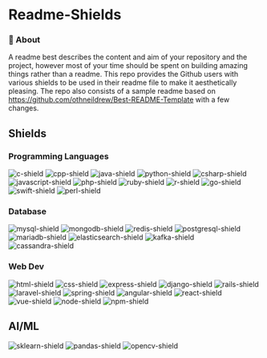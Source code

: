 # Readme-Shields

### 🧐 About

A readme best describes the content and aim of your repository and the project, however most of your time should be spent on building amazing things rather than a readme. This repo provides the Github users with various shields to be used in their readme file to make it aesthetically pleasing. The repo also consists of a sample readme based on https://github.com/othneildrew/Best-README-Template with a few changes.

## Shields

### Programming Languages

![c-shield]
![cpp-shield]
![java-shield]
![python-shield]
![csharp-shield]
![javascript-shield]
![php-shield]
![ruby-shield]
![r-shield]
![go-shield]
![swift-shield]
![perl-shield]

### Database
![mysql-shield] 
![mongodb-shield]
![redis-shield]
![postgresql-shield]
![mariadb-shield]
![elasticsearch-shield]
![kafka-shield]
![cassandra-shield]

### Web Dev
![html-shield]
![css-shield]
![express-shield]
![django-shield]
![rails-shield]
![laravel-shield]
![spring-shield]
![angular-shield]
![react-shield]
![vue-shield]
![node-shield]
![npm-shield]

## AI/ML
![sklearn-shield]
![pandas-shield]
![opencv-shield]


<!-- Links to Shields Here -->
[c-shield]: https://img.shields.io/badge/-C-3744A7?logo=c&logoColor=white&style=for-the-badge
[cpp-shield]: https://img.shields.io/badge/-C++-5B92C8?logo=c%2B%2B&logoColor=white&style=for-the-badge
[java-shield]: https://img.shields.io/badge/-Java-E06C00?logo=java&logoColor=white&style=for-the-badge
[python-shield]: https://img.shields.io/badge/-Python-3A74A5?logo=python&logoColor=white&style=for-the-badge
[csharp-shield]: https://img.shields.io/badge/-C%20%23-903BA7?logo=c%20sharp&logoColor=white&style=for-the-badge
[javascript-shield]: https://img.shields.io/badge/-Javascript-EDD718?logo=javascript&logoColor=black&style=for-the-badge
[php-shield]: https://img.shields.io/badge/-PHP-858EBB?logo=php&logoColor=black&style=for-the-badge
[mysql-shield]: https://img.shields.io/badge/-MYSQL-016086?logo=mysql&logoColor=white&style=for-the-badge
[ruby-shield]: https://img.shields.io/badge/-Ruby-E80E12?logo=Ruby&logoColor=white&style=for-the-badge
[r-shield]: https://img.shields.io/badge/-R-2062B0?logo=R&logoColor=white&style=for-the-badge
[go-shield]: https://img.shields.io/badge/-GO-00A7D0?logo=Go&logoColor=white&style=for-the-badge
[swift-shield]: https://img.shields.io/badge/-SWIFT-F64014?logo=swift&logoColor=white&style=for-the-badge
[perl-shield]: https://img.shields.io/badge/-Perl-374680?logo=perl&logoColor=white&style=for-the-badge
[mongodb-shield]: https://img.shields.io/badge/-MongoDB-129B4E?logo=mongodb&logoColor=white&style=for-the-badge
[redis-shield]: https://img.shields.io/badge/-Redis-DF6C64?logo=redis&logoColor=white&style=for-the-badge
[postgresql-shield]: https://img.shields.io/badge/-POSTGRESQL-325C8E?logo=postgreSQL&logoColor=white&style=for-the-badge
[mariadb-shield]: https://img.shields.io/badge/-MariaDB-BA7257?logo=mariaDB&logoColor=white&style=for-the-badge
[elasticsearch-shield]: https://img.shields.io/badge/-ElasticSearch-11B1AA?logo=elasticsearch&logoColor=white&style=for-the-badge
[kafka-shield]: https://img.shields.io/badge/-Kafka-000000?logo=kafkadb&logoColor=white&style=for-the-badge
[cassandra-shield]: https://img.shields.io/badge/-Cassandra-C9E4F2?logo=cassandra&logoColor=white&style=for-the-badge
[express-shield]: https://img.shields.io/badge/-Express-EBD81C?logo=express&logoColor=black&style=for-the-badge
[django-shield]: https://img.shields.io/badge/-Django-114A34?logo=django&logoColor=white&style=for-the-badge
[rails-shield]: https://img.shields.io/badge/-Rails-C60000?logo=ruby%20on%20rails&logoColor=white&style=for-the-badge
[laravel-shield]: https://img.shields.io/badge/-Laravel-E8392C?logo=laravel&logoColor=white&style=for-the-badge
[spring-shield]: https://img.shields.io/badge/-Spring-66B129?logo=spring&logoColor=white&style=for-the-badge
[angular-shield]: https://img.shields.io/badge/-Angular-D83535?logo=angular&logoColor=white&style=for-the-badge
[react-shield]: https://img.shields.io/badge/-ReactJs-61DAFB?logo=react&logoColor=white&style=for-the-badge
[vue-shield]: https://img.shields.io/badge/-VueJS-00C480?logo=vue&logoColor=white&style=for-the-badge
[node-shield]: https://img.shields.io/badge/-NodeJS-8BBF3D?logo=node&logoColor=black&style=for-the-badge
[npm-shield]: https://img.shields.io/badge/-NPM-C63636?logo=npm&logoColor=black&style=for-the-badge
[html-shield]: https://img.shields.io/badge/-HTML-orange?logo=html5&logoColor=white&style=for-the-badge
[css-shield]: https://img.shields.io/badge/-CSS-2862E9?logo=css3&logoColor=white&style=for-the-badge
[sklearn-shield]: https://img.shields.io/badge/-SCIKIT%20LEARN-F09534?logo=scikit-learn&logoColor=white&style=for-the-badge
[pandas-shield]: https://img.shields.io/badge/-pandas-120751?logo=pandas&logoColor=white&style=for-the-badge
[opencv-shield]: https://img.shields.io/badge/-OpenCV-red?logo=opencv&logoColor=white&style=for-the-badge
